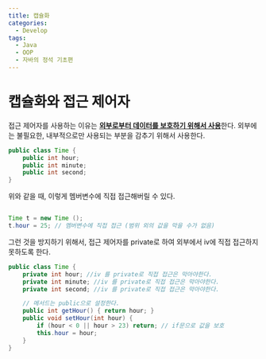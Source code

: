 ```yaml
---
title: 캡슐화
categories:
  - Develop
tags:
  - Java
  - OOP
  - 자바의 정석 기초편
---
```

# 캡슐화와 접근 제어자

접근 제어자를 사용하는 이유는 <u>**외부로부터 데이터를 보호하기 위해서 사용**</u>한다.
외부에는 불필요한, 내부적으로만 사용되는 부분을 감추기 위해서 사용한다.

```java
public class Time {
	public int hour;
    public int minute;
    public int second;
}
```

위와 같을 때, 이렇게 멤버변수에 직접 접근해버릴 수 있다.

```java

Time t = new Time ();
t.hour = 25; // 멤버변수에 직접 접근 (범위 외의 값을 막을 수가 없음)
```

그런 것을 방지하기 위해서, 접근 제어자를 private로 하여 외부에서 iv에 직접 접근하지 못하도록 한다.

```java
public class Time {
    private int hour; //iv 를 private로 직접 접근은 막아야한다.
    private int minute; //iv 를 private로 직접 접근은 막아야한다.
    private int second; //iv 를 private로 직접 접근은 막아야한다.

    // 메서드는 public으로 설정한다.
    public int getHour() { return hour; }
    public void setHour(int hour) { 
        if (hour < 0 || hour > 23) return; // if문으로 값을 보호
        this.hour = hour;
    } 
}

```

